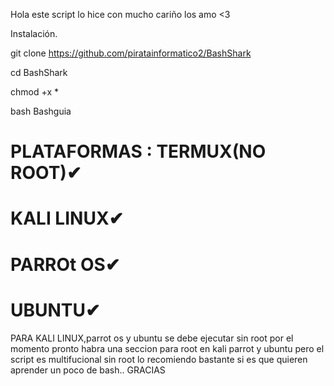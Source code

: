 Hola este script lo hice con mucho cariño los amo <3

Instalación.

git clone https://github.com/piratainformatico2/BashShark

cd BashShark

chmod +x *

bash Bashguia

PLATAFORMAS :
TERMUX(NO ROOT)✔
===
KALI LINUX✔
===
PARROt OS✔
===
UBUNTU✔
===

PARA KALI LINUX,parrot os y ubuntu
se debe ejecutar sin root por el momento pronto habra una seccion para root en kali parrot y ubuntu pero el script es multifucional sin root lo recomiendo bastante
si es que quieren aprender un poco de bash..
GRACIAS
